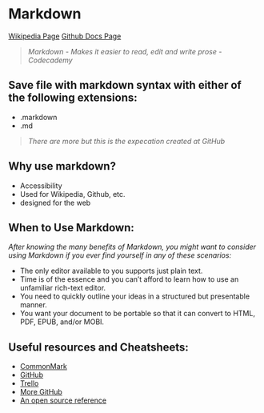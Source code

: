 # Markdown

[Wikipedia Page](https://en.wikipedia.org/wiki/Markdown)
[Github Docs Page](https://docs.github.com/en/github/writing-on-github/getting-started-with-writing-and-formatting-on-github/basic-writing-and-formatting-syntax)

> *Markdown - Makes it easier to read, edit and write prose*
> *- Codecademy*

## Save file with markdown syntax with either of the following extensions:
- .markdown
- .md
> *There are more but this is the expecation created at GitHub*

## Why use markdown?
- Accessibility
- Used for Wikipedia, Github, etc.
- designed for the web

## When to Use Markdown:
*After knowing the many benefits of Markdown, you might want to consider using Markdown if you ever find yourself in any of these scenarios:*
+ The only editor available to you supports just plain text.
+ Time is of the essence and you can’t afford to learn how to use an unfamiliar rich-text editor.
+ You need to quickly outline your ideas in a structured but presentable manner.
+ You want your document to be portable so that it can convert to HTML, PDF, EPUB, and/or MOBI.

## Useful resources and Cheatsheets:
- [CommonMark](https://commonmark.org/help/)
- [GitHub](https://github.github.com/gfm/)
- [Trello](https://help.trello.com/article/821-using-markdown-in-trello)
- [More GitHub](https://docs.github.com/en/github/writing-on-github/getting-started-with-writing-and-formatting-on-github/basic-writing-and-formatting-syntax)
- [An open source reference](https://github.com/adam-p/markdown-here/wiki/Markdown-Cheatsheet)

